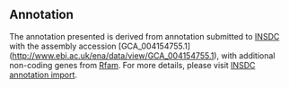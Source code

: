 
Annotation
----------

The annotation presented is derived from annotation submitted to
[INSDC](http://www.insdc.org) with the assembly accession [GCA\_004154755.1]
(http://www.ebi.ac.uk/ena/data/view/GCA_004154755.1),
with additional non-coding genes from
[Rfam](http://rfam.xfam.org/). For more details, please visit [INSDC
annotation import](http://ensemblgenomes.org/info/data/insdc_annotation).
